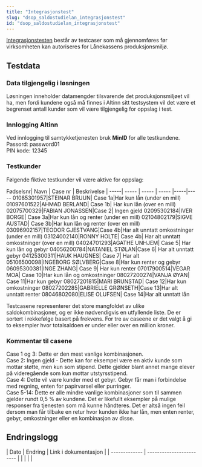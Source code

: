 ```yaml
---
title: "Integrasjonstest"
slug: "dsop_saldostudielan_integrasjonstest"
id: "dsop_saldostudielan_integrasjonstest"
---
```


[Integrasjonstesten](/assets/Saldostudielan_integration_test.xlsx) består av testcaser som må gjennomføres før virksomheten kan autoriseres for Lånekassens produksjonsmiljø.

## Testdata

### Data tilgjengelig i løsningen
Løsningen inneholder datamengder tilsvarende det produksjonsmiljøet vil ha, men fordi kundene også må finnes i Altinn sitt testsystem vil det være et begrenset antall kunder som vil være tilgjengelig for oppslag i test.

### Innlogging Altinn
Ved innlogging til samtykketjenesten bruk **MinID** for alle testkundene. <br  />
Passord: password01 <br  />
PIN kode: 12345

### Testkunder

Følgende fiktive testkunder vil være aktive for oppslag:

Fødselsnr| Navn | Case nr | Beskrivelse |
-----| ----- | ----- | ----- |-----|-----
01085301957|STEINAR BRUUN|	Case 1a|Har kun lån (under en mill)
01097601522|AHMAD BERLAND|	Case 1b| Har kun lån (over en mill)
02075700329|FABIAN JONASSEN|Case 2|	Ingen gjeld
02095302184|IVER BORGE|	Case 3a|Har kun lån og renter (under en mill)
02104802179|SIGVE AUSTAD|	Case 3b|Har kun lån og renter (over en mill)
03096902157|TEODOR GJESTVANG|Case 4b|Har alt unntatt omkostninger (under en mill)
03124002140|RONNY HOLTE|	Case 4b|	Har alt unntatt omkostninger (over en mill)
04024701293|AGATHE UNHJEM|	Case 5|	Har kun lån og gebyr
04056200784|NATANIEL STØLAN|Case 6|	Har alt unntatt gebyr
04125300311|HAUK HAUGNES|	Case 7|	Har alt
05106500098|INGEBORG SØLVBERG|Case 8|Har kun renter og gebyr
06095300381|INGE ZHANG|	Case 9|	Har kun renter
07017900514|VEGAR MOA|	Case 10|Har kun lån og omkostninger
08027200274|VANJA ØYAN|	Case 11|Har kun gebyr
08027201815|MARI BRUNSTAD|	Case 12|Har kun omkostninger
08027202285|GABRIELLE GRØNSETH|Case 13|Har alt unntatt renter
08046802080|ELISE OLUFSEN|	Case 14|Har alt unntatt lån

Testcasene representerer det store mangfoldet av ulike saldokombinasjoner, og er ikke nødvendigvis en utfyllende liste. De er sortert i rekkefølge basert på frekvens. For tre av caseene er det valgt å gi to eksempler hvor totalsaldoen er under eller over en million kroner.

### Kommentar til casene
Case 1 og 3: Dette er den mest vanlige kombinasjonen.<br  />
Case 2: Ingen gjeld - Dette kan for eksempel være en aktiv kunde som mottar støtte, men kun som stipend. Dette gjelder blant annet mange elever på videregående som kun mottar utstyrsstipend.<br  />
Case 4: Dette vil være kunder med et gebyr. Gebyr får man i forbindelse med regning, enten for papirvarsel eller purringer.<br  />
Case 5-14: Dette er alle mindre vanlige kombinasjoner som til sammen gjelder rundt 0,5 % av kundene. Det er likefullt eksempler på mulige responser fra tjenesten som må kunne håndteres. Det er altså ingen feil dersom man får tilbake en retur hvor kunden ikke har lån, men enten renter, gebyr, omkostninger eller en kombinasjon av disse.

## Endringslogg

| Dato | Endring | Link i dokumentasjon |
| ------------- | ------------------------ |  | |   | |
